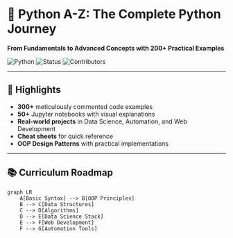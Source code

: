 # 🐍 Python A-Z: The Complete Python Journey
**From Fundamentals to Advanced Concepts with 200+ Practical Examples**

![Python](https://img.shields.io/badge/Python-3.8+-blue)
![Status](https://img.shields.io/badge/Status-Actively_Updated-brightgreen)
![Contributors](https://img.shields.io/badge/Contributors-3-orange)

---

## 🌟 Highlights
- **300+** meticulously commented code examples
- **50+** Jupyter notebooks with visual explanations
- **Real-world projects** in Data Science, Automation, and Web Development
- **Cheat sheets** for quick reference
- **OOP Design Patterns** with practical implementations

---

## 📚 Curriculum Roadmap
```mermaid
graph LR
    A[Basic Syntax] --> B[OOP Principles]
    B --> C[Data Structures]
    C --> D[Algorithms]
    D --> E[Data Science Stack]
    E --> F[Web Development]
    F --> G[Automation Tools]
